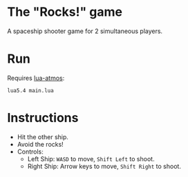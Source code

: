 # The "Rocks!" game

A spaceship shooter game for 2 simultaneous players.

# Run

Requires [lua-atmos](https://github.com/lua-atmos/atmos):

```
lua5.4 main.lua
```

# Instructions

- Hit the other ship.
- Avoid the rocks!
- Controls:
    - Left Ship: `WASD` to move, `Shift Left` to shoot.
    - Right Ship: Arrow keys to move, `Shift Right` to shoot.
